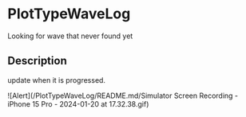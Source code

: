 # PlotTypeWaveLog

Looking for wave that never found yet

## Description

update when it is progressed.



![Alert](/PlotTypeWaveLog/README.md/Simulator Screen Recording - iPhone 15 Pro - 2024-01-20 at 17.32.38.gif)


